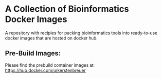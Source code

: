 # A Collection of Bioinformatics Docker Images
A repository with recipies for packing bioinformatics tools into ready-to-use docker images that are hosted on docker hub.

## Pre-Build Images:
Please find the prebuild container images at:  
https://hub.docker.com/u/kerstenbreuer
